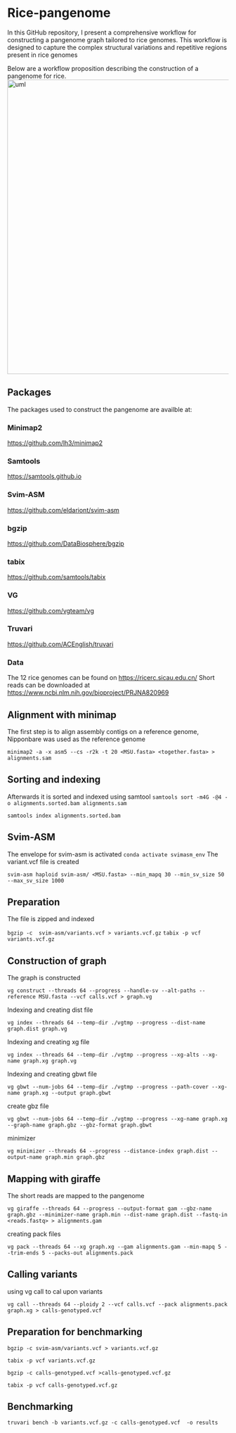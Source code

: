# Rice-pangenome
In this GitHub repository, I present a comprehensive workflow for constructing a pangenome graph tailored to rice genomes. This workflow is designed to capture the complex structural variations and repetitive regions present in rice genomes

Below are a workflow proposition describing the construction of a pangenome for rice.
<img width="670" alt="uml" src="https://github.com/oliviasij/Rice-pangenom/assets/99337399/438e9bbd-2fd9-4e88-9955-a33e841b5b4d">

## Packages
The packages used to construct the pangenome are availble at:
### Minimap2
https://github.com/lh3/minimap2
### Samtools
https://samtools.github.io
### Svim-ASM
https://github.com/eldariont/svim-asm
### bgzip
https://github.com/DataBiosphere/bgzip
### tabix
https://github.com/samtools/tabix
### VG
https://github.com/vgteam/vg
### Truvari
https://github.com/ACEnglish/truvari

### Data
The 12 rice genomes can be found on https://ricerc.sicau.edu.cn/
Short reads can be downloaded at https://www.ncbi.nlm.nih.gov/bioproject/PRJNA820969

## Alignment with minimap
The first step is to align assembly contigs on a reference genome, Nipponbare was used as the reference genome

```minimap2 -a -x asm5 --cs -r2k -t 20 <MSU.fasta> <together.fasta> > alignments.sam```
## Sorting and indexing
Afterwards it is sorted and indexed using samtool
```samtools sort -m4G -@4 -o alignments.sorted.bam alignments.sam```

```samtools index alignments.sorted.bam```
## Svim-ASM
The envelope for svim-asm is activated
```conda activate svimasm_env```
The variant.vcf file is created

```svim-asm haploid svim-asm/ <MSU.fasta> --min_mapq 30 --min_sv_size 50 --max_sv_size 1000```
## Preparation
The file is zipped and indexed

```bgzip -c  svim-asm/variants.vcf > variants.vcf.gz```
```tabix -p vcf variants.vcf.gz```
## Construction of graph
The graph is constructed

```vg construct --threads 64 --progress --handle-sv --alt-paths --reference MSU.fasta --vcf calls.vcf > graph.vg```

Indexing and creating dist file

```vg index --threads 64 --temp-dir ./vgtmp --progress --dist-name graph.dist graph.vg```

Indexing and creating xg file

```vg index --threads 64 --temp-dir ./vgtmp --progress --xg-alts --xg-name graph.xg graph.vg```

Indexing and creating gbwt file

```vg gbwt --num-jobs 64 --temp-dir ./vgtmp --progress --path-cover --xg-name graph.xg --output graph.gbwt```

create gbz file

```vg gbwt --num-jobs 64 --temp-dir ./vgtmp --progress --xg-name graph.xg --graph-name graph.gbz --gbz-format graph.gbwt```

minimizer

```vg minimizer --threads 64 --progress --distance-index graph.dist --output-name graph.min graph.gbz```
## Mapping with giraffe
The short reads are mapped to the pangenome

```vg giraffe --threads 64 --progress --output-format gam --gbz-name graph.gbz --minimizer-name graph.min --dist-name graph.dist --fastq-in  <reads.fastq> > alignments.gam```

creating pack files

```vg pack --threads 64 --xg graph.xg --gam alignments.gam --min-mapq 5 --trim-ends 5 --packs-out alignments.pack```
## Calling variants
using vg call to cal upon variants

```vg call --threads 64 --ploidy 2 --vcf calls.vcf --pack alignments.pack graph.xg > calls-genotyped.vcf```
## Preparation for benchmarking
```bgzip -c svim-asm/variants.vcf > variants.vcf.gz```

```tabix -p vcf variants.vcf.gz```

```bgzip -c calls-genotyped.vcf >calls-genotyped.vcf.gz```

```tabix -p vcf calls-genotyped.vcf.gz```
## Benchmarking
```truvari bench -b variants.vcf.gz -c calls-genotyped.vcf  -o results```
